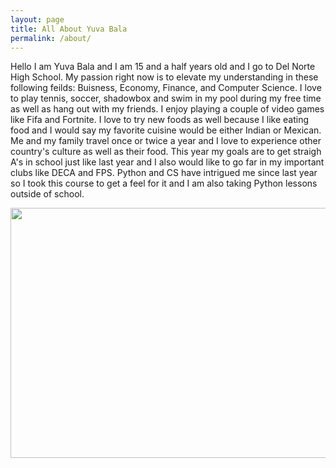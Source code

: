 ```yaml
---
layout: page
title: All About Yuva Bala
permalink: /about/
---
```


Hello I am Yuva Bala and I am 15 and a half years old and I go to Del Norte High School. My passion right now is to elevate my understanding in these following feilds: Buisness, Economy, Finance, and Computer Science. I love to play tennis, soccer, shadowbox and swim in my pool during my free time as well as hang out with my friends. I enjoy playing a couple of video games like Fifa and Fortnite. I love to try new foods as well because I like eating food and I would say my favorite cuisine would be either Indian or Mexican. Me and my family travel once or twice a year and I love to experience other country's culture as well as their food. This year my goals are to get straigh A's in school just like last year and I also would like to go far in my important clubs like DECA and FPS. Python and CS have intrigued me since last year so I took this course to get a feel for it and I am also taking Python lessons outside of school. 

<img src="{{site.baseurl}}/images/aboutmemdimg.png" width="600" height="400">
